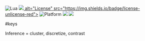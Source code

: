 <img alt="Lua" src="https://img.shields.io/badge/lua-v5.4-blue">
<a href="https://github.com/timm/keys/blob/master/LICENSE.md"><img
<img src="https://img.shields.io/badge/purpose-ai%20,%20se-blueviolet">
alt="License" src="https://img.shields.io/badge/license-unlicense-red"></a>
<img alt="Platform" src="https://img.shields.io/badge/platform-osx%20,%20linux-lightgrey">
<a href="https://zenodo.org/badge/latestdoi/318809834">
<img src="https://zenodo.org/badge/318809834.svg"></a>
<a href="https://github.com/timm/keys/actions"><img 
src="https://github.com/timm/keys/actions/workflows/unit-test.yml/badge.svg"></a>

#keys

Inference = cluster, discretize, contrast
